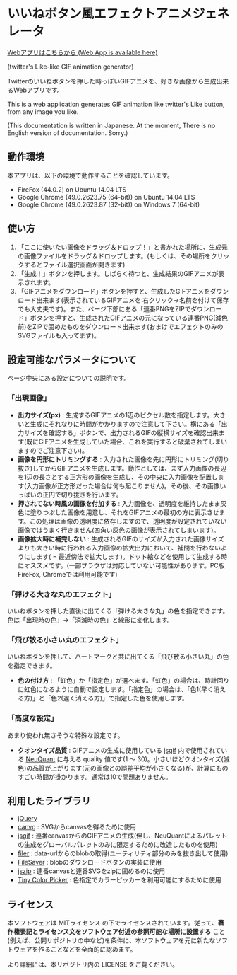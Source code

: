  いいねボタン風エフェクトアニメジェネレータ
============================================

[Webアプリはこちらから (Web App is available here)](http://wl-amigo.github.io/LikeLikeEffectGenerator/)

(twitter's Like-like GIF animation generator)

Twitterのいいねボタンを押した時っぽいGIFアニメを、好きな画像から生成出来るWebアプリです。

This is a web application generates GIF animation like twitter's Like button, from any image you like.

(This documentation is written in Japanese. At the moment, There is no English version of documentation. Sorry.)



 動作環境
----------

本アプリは、以下の環境で動作することを確認しています。

 * FireFox (44.0.2) on Ubuntu 14.04 LTS
 * Google Chrome (49.0.2623.75 (64-bit)) on Ubuntu 14.04 LTS
 * Google Chrome (49.0.2623.87 (32-bit)) on Windows 7 (64-bit)


 使い方
--------

1. 「ここに使いたい画像をドラッグ＆ドロップ！」と書かれた場所に、生成元の画像ファイルをドラッグ＆ドロップします。(もしくは、その場所をクリックするとファイル選択画面が開きます)
2. 「生成！」ボタンを押します。しばらく待つと、生成結果のGIFアニメが表示されます。
3. 「GIFアニメをダウンロード」ボタンを押すと、生成したGIFアニメをダウンロード出来ます(表示されているGIFアニメを 右クリック->名前を付けて保存 でも大丈夫です)。また、ページ下部にある「連番PNGをZIPでダウンロード」ボタンを押すと、生成されたGIFアニメの元になっている連番PNG(減色前)をZIPで固めたものをダウンロード出来ます(おまけでエフェクトのみのSVGファイルも入ってます)。


 設定可能なパラメータについて
------------------------------

ページ中央にある設定についての説明です。

### 「出現画像」

 * **出力サイズ(px)** : 生成するGIFアニメの1辺のピクセル数を指定します。大きいと生成にそれなりに時間がかかりますので注意して下さい。横にある「出力サイズを確認する」ボタンで、出力されるGIFの縦横サイズを確認出来ます(既にGIFアニメを生成していた場合、これを実行すると破棄されてしまいますのでご注意下さい)。
 * **画像を円形にトリミングする** : 入力された画像を先に円形にトリミング(切り抜き)してからGIFアニメを生成します。動作としては、まず入力画像の長辺を1辺の長さとする正方形の画像を生成し、その中央に入力画像を配置します(入力画像が正方形だった場合は何も起こりません)。その後、その画像いっぱいの正円で切り抜きを行います。
 * **押されてない時風の画像を付加する** : 入力画像を、透明度を維持したまま灰色に塗りつぶした画像を用意し、それをGIFアニメの最初の方に表示させます。この処理は画像の透明度に依存しますので、透明度が設定されていない画像ではうまく行きません(四角い灰色の画像が表示されてしまいます)。
 * **画像拡大時に補完しない** : 生成されるGIFのサイズが入力された画像サイズよりも大きい時に行われる入力画像の拡大出力において、補間を行わないようにします( = 最近傍法で拡大します)。ドット絵などを使用して生成する時にオススメです。(一部ブラウザは対応していない可能性があります。PC版FireFox, Chromeでは利用可能です)


### 「弾ける大きな丸のエフェクト」

いいねボタンを押した直後に出てくる「弾ける大きな丸」の色を指定できます。色は「出現時の色」->「消滅時の色」と線形に変化します。


### 「飛び散る小さい丸のエフェクト」

いいねボタンを押して、ハートマークと共に出てくる「飛び散る小さい丸」の色を指定できます。

 * **色の付け方** : 「虹色」か「指定色」が選べます。「虹色」の場合は、時計回りに虹色になるように自動で設定します。「指定色」の場合は、「色1(早く消える方)」と「色2(遅く消える方)」で指定した色を使用します。


### 「高度な設定」

あまり使われ無さそうな特殊な設定です。

 * **クオンタイズ品質** : GIFアニメの生成に使用している [jsgif](https://github.com/antimatter15/jsgif) 内で使用されている [NeuQuant](https://github.com/devongovett/neuquant) に与える quality 値です(1 〜 30)。小さいほどクオンタイズ(減色)の品質が上がります(元の画像との誤差平均が小さくなる)が、計算にものすごい時間が掛かります。通常は10で問題ありません。


 利用したライブラリ
--------------------

 * [jQuery](https://jquery.com/)
 * [canvg](https://github.com/gabelerner/canvg) : SVGからcanvasを得るために使用
 * [jsgif](https://github.com/antimatter15/jsgif) : 連番canvasからのGIFアニメの生成(但し、NeuQuantによるパレットの生成をグローバルパレットのみに限定するために改造したものを使用)
 * [filer](https://github.com/ebidel/filer.js/) : data-urlからのblobの取得(ユーティリティ部分のみを抜き出して使用)
 * [FileSaver](https://github.com/eligrey/FileSaver.js/) : blobのダウンロードボタンの実装に使用
 * [jszip](https://stuk.github.io/jszip/) : 連番canvasと連番SVGをzipに固めるのに使用
 * [Tiny Color Picker](http://www.dematte.at/tinyColorPicker/) : 色指定でカラーピッカーを利用可能にするために使用


 ライセンス
------------

本ソフトウェアは MITライセンス の下でライセンスされています。従って、**著作権表記とライセンス文をソフトウェア付近の参照可能な場所に設置する** こと(例えば、公開リポジトリの中など)を条件に、本ソフトウェアを元に新たなソフトウェアを作ることなどを全面的に認めます。

より詳細には、本リポジトリ内の LICENSE をご覧ください。
